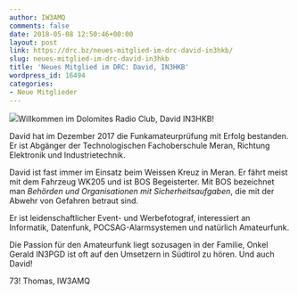 ```yaml
---
author: IW3AMQ
comments: false
date: 2018-05-08 12:50:46+00:00
layout: post
link: https://drc.bz/neues-mitglied-im-drc-david-in3hkb/
slug: neues-mitglied-im-drc-david-in3hkb
title: 'Neues Mitglied im DRC: David, IN3HKB'
wordpress_id: 16494
categories:
- Neue Mitglieder
---
```


![](https://drc.bz/wp-content/uploads/2018/05/IN3HKB.jpg)Willkommen im Dolomites Radio Club, David IN3HKB!







David hat im Dezember 2017 die Funkamateurprüfung mit Erfolg bestanden. Er ist Abgänger der Technologischen Fachoberschule Meran, Richtung Elektronik und Industrietechnik.







David ist fast immer im Einsatz beim Weissen Kreuz in Meran. Er fährt meist mit dem Fahrzeug WK205 und ist BOS Begeisterter. Mit BOS bezeichnet man _Behörden und Organisationen mit Sicherheitsaufgaben_, die mit der Abwehr von Gefahren betraut sind.







Er ist leidenschaftlicher Event- und Werbefotograf, interessiert an Informatik, Datenfunk, POCSAG-Alarmsystemen und natürlich Amateurfunk.







Die Passion für den Amateurfunk liegt sozusagen in der Familie, Onkel Gerald IN3PGD ist oft auf den Umsetzern in Südtirol zu hören. Und auch David!







73! Thomas, IW3AMQ






